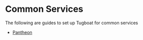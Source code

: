 # Common Services

The following are guides to set up Tugboat for common services

* [Pantheon](pantheon/index.md)
